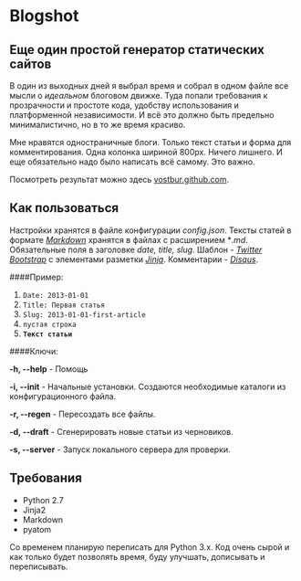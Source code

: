 Blogshot 
=======

Еще один простой генератор статических сайтов
--------------------------------------------------------------------------

В один из выходных дней я выбрал время и собрал в одном файле все мысли о *идеальном* блоговом движке. Туда попали требования к прозрачности и простоте кода, удобству использования и платформенной независимости. И всё это должно быть предельно минималистично, но в то же время красиво.

Мне нравятся одностраничные блоги. Только текст статьи и форма для комментирования. Одна колонка шириной 800px. Ничего лишнего. И еще обязательно надо было написать всё самому. Это важно.

Посмотреть результат можно здесь [vostbur.github.com](http://vostbur.github.com/).

Как пользоваться
---------------------------
Настройки хранятся в файле конфигурации *config.json*. Тексты статей в формате [*Markdown*](http://en.wikipedia.org/wiki/Markdown) хранятся в файлах с расширением **.md*. Обязательные поля в заголовке *date, title, slug*. Шаблон - [*Twitter Bootstrap*](http://twitter.github.com/bootstrap/) с элементами разметки [*Jinja*](http://jinja.pocoo.org/). Комментарии - [*Disqus*](http://disqus.com/).

####Пример:

1. `Date: 2013-01-01`
2. `Title: Первая статья`
3. `Slug: 2013-01-01-first-article`
4. `пустая строка` 
5. **`Текст статьи`**

####Ключи:

 **-h, --help**  - Помощь

 **-i, --init** - Начальные установки. Создаются необходимые каталоги из конфигурационного файла. 
 
**-r, --regen** - Пересоздать все файлы.

  **-d, --draft** - Сгенерировать новые статьи из черновиков.

  **-s, --server** - Запуск локального сервера для проверки.

Требования
------------------
- Python 2.7
- Jinja2
- Markdown
- pyatom

Со временем планирую переписать для Python 3.x.
Код очень сырой и как только будет позволять время, буду улучшать, дописывать и переписывать.
